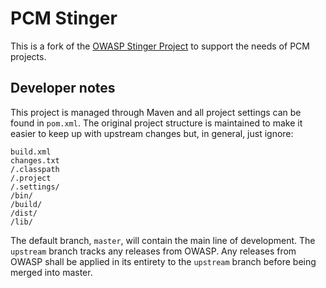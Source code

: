 # PCM Stinger

This is a fork of the [OWASP Stinger Project](https://www.owasp.org/index.php/Stinger)
to support the needs of PCM projects.

## Developer notes

This project is managed through Maven and all project settings can be found in
`pom.xml`. The original project structure is maintained to make it easier to
keep up with upstream changes but, in general, just ignore:

    build.xml
    changes.txt
    /.classpath
    /.project
    /.settings/
    /bin/
    /build/
    /dist/
    /lib/

The default branch, `master`, will contain the main line of development. The
`upstream` branch tracks any releases from OWASP. Any releases from OWASP shall
be applied in its entirety to the `upstream` branch before being merged into
master.

